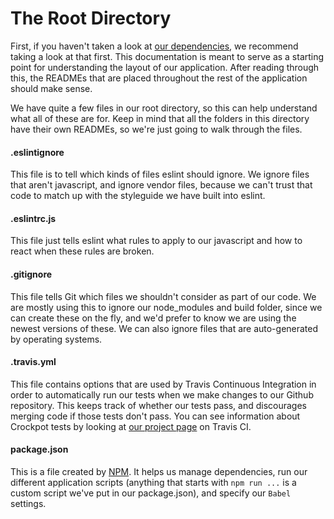 The Root Directory
===================
First, if you haven't taken a look at [our dependencies](./Dependencies.md), we recommend taking a look at that first. This documentation is meant to serve as a starting point for understanding the layout of our application. After reading through this, the READMEs that are placed throughout the rest of the application should make sense.

We have quite a few files in our root directory, so this can help understand what all of these are for. Keep in mind that all the folders in this directory have their own READMEs, so we're just going to walk through the files.

#### .eslintignore
This file is to tell which kinds of files eslint should ignore. We ignore files that aren't javascript, and ignore vendor files, because we can't trust that code to match up with the styleguide we have built into eslint.

#### .eslintrc.js
This file just tells eslint what rules to apply to our javascript and how to react when these rules are broken.

#### .gitignore
This file tells Git which files we shouldn't consider as part of our code. We are mostly using this to ignore our node_modules and build folder, since we can create these on the fly, and we'd prefer to know we are using the newest versions of these. We can also ignore files that are auto-generated by operating systems.

#### .travis.yml
This file contains options that are used by Travis Continuous Integration in order to automatically run our tests when we make changes to our Github repository. This keeps track of whether our tests pass, and discourages merging code if those tests don't pass. You can see information about Crockpot tests by looking at [our project page](https://travis-ci.org/Blanket-Warriors/Crockpot) on Travis CI.

#### package.json
This is a file created by [NPM](https://www.npmjs.com/). It helps us manage dependencies, run our different application scripts (anything that starts with `npm run ...` is a custom script we've put in our package.json), and specify our `Babel` settings.
